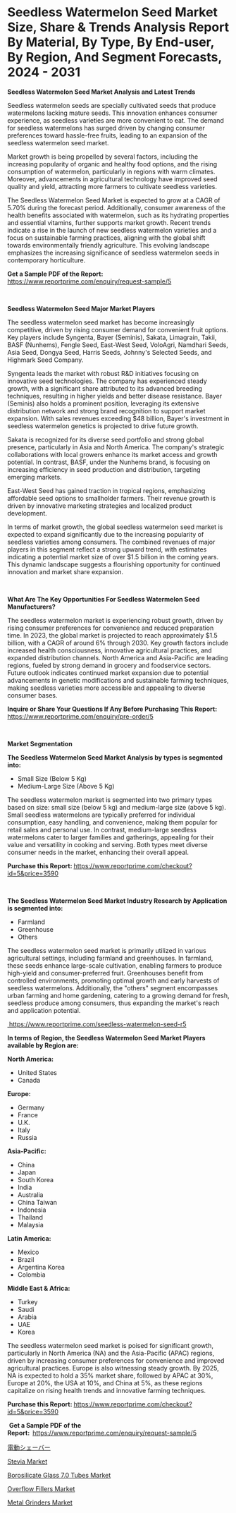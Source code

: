 <p><h1>Seedless Watermelon Seed Market Size, Share & Trends Analysis Report By Material, By Type, By End-user, By Region, And Segment Forecasts, 2024 - 2031</h1></p><p><strong>Seedless Watermelon Seed Market Analysis and Latest Trends</strong></p>
<p><p>Seedless watermelon seeds are specially cultivated seeds that produce watermelons lacking mature seeds. This innovation enhances consumer experience, as seedless varieties are more convenient to eat. The demand for seedless watermelons has surged driven by changing consumer preferences toward hassle-free fruits, leading to an expansion of the seedless watermelon seed market.</p><p>Market growth is being propelled by several factors, including the increasing popularity of organic and healthy food options, and the rising consumption of watermelon, particularly in regions with warm climates. Moreover, advancements in agricultural technology have improved seed quality and yield, attracting more farmers to cultivate seedless varieties.</p><p>The Seedless Watermelon Seed Market is expected to grow at a CAGR of 5.70% during the forecast period. Additionally, consumer awareness of the health benefits associated with watermelon, such as its hydrating properties and essential vitamins, further supports market growth. Recent trends indicate a rise in the launch of new seedless watermelon varieties and a focus on sustainable farming practices, aligning with the global shift towards environmentally friendly agriculture. This evolving landscape emphasizes the increasing significance of seedless watermelon seeds in contemporary horticulture.</p></p>
<p><strong>Get a Sample PDF of the Report:&nbsp;</strong> <a href="https://www.reportprime.com/enquiry/request-sample/5">https://www.reportprime.com/enquiry/request-sample/5</a></p>
<p>&nbsp;</p>
<p><strong>Seedless Watermelon Seed Major Market Players</strong></p>
<p><p>The seedless watermelon seed market has become increasingly competitive, driven by rising consumer demand for convenient fruit options. Key players include Syngenta, Bayer (Seminis), Sakata, Limagrain, Takii, BASF (Nunhems), Fengle Seed, East-West Seed, VoloAgri, Namdhari Seeds, Asia Seed, Dongya Seed, Harris Seeds, Johnny's Selected Seeds, and Highmark Seed Company. </p><p>Syngenta leads the market with robust R&D initiatives focusing on innovative seed technologies. The company has experienced steady growth, with a significant share attributed to its advanced breeding techniques, resulting in higher yields and better disease resistance. Bayer (Seminis) also holds a prominent position, leveraging its extensive distribution network and strong brand recognition to support market expansion. With sales revenues exceeding $48 billion, Bayer's investment in seedless watermelon genetics is projected to drive future growth.</p><p>Sakata is recognized for its diverse seed portfolio and strong global presence, particularly in Asia and North America. The company's strategic collaborations with local growers enhance its market access and growth potential. In contrast, BASF, under the Nunhems brand, is focusing on increasing efficiency in seed production and distribution, targeting emerging markets.</p><p>East-West Seed has gained traction in tropical regions, emphasizing affordable seed options to smallholder farmers. Their revenue growth is driven by innovative marketing strategies and localized product development.</p><p>In terms of market growth, the global seedless watermelon seed market is expected to expand significantly due to the increasing popularity of seedless varieties among consumers. The combined revenues of major players in this segment reflect a strong upward trend, with estimates indicating a potential market size of over $1.5 billion in the coming years. This dynamic landscape suggests a flourishing opportunity for continued innovation and market share expansion.</p></p>
<p>&nbsp;</p>
<p><strong>What Are The Key Opportunities For Seedless Watermelon Seed Manufacturers?</strong></p>
<p><p>The seedless watermelon market is experiencing robust growth, driven by rising consumer preferences for convenience and reduced preparation time. In 2023, the global market is projected to reach approximately $1.5 billion, with a CAGR of around 6% through 2030. Key growth factors include increased health consciousness, innovative agricultural practices, and expanded distribution channels. North America and Asia-Pacific are leading regions, fueled by strong demand in grocery and foodservice sectors. Future outlook indicates continued market expansion due to potential advancements in genetic modifications and sustainable farming techniques, making seedless varieties more accessible and appealing to diverse consumer bases.</p></p>
<p><strong>Inquire or Share Your Questions If Any Before Purchasing This Report:</strong> <a href="https://www.reportprime.com/enquiry/pre-order/5">https://www.reportprime.com/enquiry/pre-order/5</a></p>
<p>&nbsp;</p>
<p><strong>Market Segmentation</strong></p>
<p><strong>The Seedless Watermelon Seed Market Analysis by types is segmented into:</strong></p>
<p><ul><li>Small Size (Below 5 Kg)</li><li>Medium-Large Size (Above 5 Kg)</li></ul></p>
<p><p>The seedless watermelon market is segmented into two primary types based on size: small size (below 5 kg) and medium-large size (above 5 kg). Small seedless watermelons are typically preferred for individual consumption, easy handling, and convenience, making them popular for retail sales and personal use. In contrast, medium-large seedless watermelons cater to larger families and gatherings, appealing for their value and versatility in cooking and serving. Both types meet diverse consumer needs in the market, enhancing their overall appeal.</p></p>
<p><strong>Purchase this Report:&nbsp;</strong><a href="https://www.reportprime.com/checkout?id=5&price=3590">https://www.reportprime.com/checkout?id=5&price=3590</a></p>
<p>&nbsp;</p>
<p><strong>The Seedless Watermelon Seed Market Industry Research by Application is segmented into:</strong></p>
<p><ul><li>Farmland</li><li>Greenhouse</li><li>Others</li></ul></p>
<p><p>The seedless watermelon seed market is primarily utilized in various agricultural settings, including farmland and greenhouses. In farmland, these seeds enhance large-scale cultivation, enabling farmers to produce high-yield and consumer-preferred fruit. Greenhouses benefit from controlled environments, promoting optimal growth and early harvests of seedless watermelons. Additionally, the "others" segment encompasses urban farming and home gardening, catering to a growing demand for fresh, seedless produce among consumers, thus expanding the market's reach and application potential.</p></p>
<p><a href="https://www.reportprime.com/seedless-watermelon-seed-r5">&nbsp;https://www.reportprime.com/seedless-watermelon-seed-r5</a></p>
<p><strong>In terms of Region, the Seedless Watermelon Seed Market Players available by Region are:</strong></p>
<p>
    <p> <strong> North America: </strong>
        <ul>
            <li>United States</li>
            <li>Canada</li>
        </ul>
        </p> 
    <p> <strong> Europe: </strong>
        <ul>
            <li>Germany</li>
            <li>France</li>
            <li>U.K.</li>
            <li>Italy</li>
            <li>Russia</li>
        </ul>
        </p> 
    <p> <strong> Asia-Pacific: </strong>
        <ul>
            <li>China</li>
            <li>Japan</li>
            <li>South Korea</li>
            <li>India</li>
            <li>Australia</li>
            <li>China Taiwan</li>
            <li>Indonesia</li>
            <li>Thailand</li>
            <li>Malaysia</li>
        </ul>
        </p> 
    <p> <strong> Latin America: </strong>
        <ul>
            <li>Mexico</li>
            <li>Brazil</li>
            <li>Argentina Korea</li>
            <li>Colombia</li>
        </ul>
        </p> 
    <p> <strong> Middle East & Africa: </strong>
        <ul>
            <li>Turkey</li>
            <li>Saudi</li>
            <li>Arabia</li>
            <li>UAE</li>
            <li>Korea</li>
        </ul>
    </p>
    </p>
<p><p>The seedless watermelon seed market is poised for significant growth, particularly in North America (NA) and the Asia-Pacific (APAC) regions, driven by increasing consumer preferences for convenience and improved agricultural practices. Europe is also witnessing steady growth. By 2025, NA is expected to hold a 35% market share, followed by APAC at 30%, Europe at 20%, the USA at 10%, and China at 5%, as these regions capitalize on rising health trends and innovative farming techniques.</p></p>
<p><strong>Purchase this Report: </strong><a href="https://www.reportprime.com/checkout?id=5&price=3590">https://www.reportprime.com/checkout?id=5&price=3590</a></p>
<p>&nbsp;<strong>Get a Sample PDF of the Report:&nbsp;&nbsp;</strong><a href="https://www.reportprime.com/enquiry/request-sample/5">https://www.reportprime.com/enquiry/request-sample/5</a></p>
<p><strong></strong></p>
<p><p><a href="https://medium.com/@maudward1907/2024%E5%B9%B4%E3%81%8B%E3%82%892031%E5%B9%B4%E3%81%BE%E3%81%A7%E3%81%AE%E6%9C%9F%E9%96%93%E3%81%AE%E4%B8%96%E7%95%8C%E3%81%AE%E9%9B%BB%E6%B0%97%E3%82%B7%E3%82%A7%E3%83%BC%E3%83%90%E3%83%BC%E5%B8%82%E5%A0%B4%E3%81%AE%E6%A9%9F%E4%BC%9A%E3%81%A8%E4%BA%88%E6%B8%AC-2fc4b60d9b1c">電動シェーバー</a></p><p><a href="https://github.com/Krish2023na/Market-Research-Report-List-6/blob/main/stevia-market.md">Stevia Market</a></p><p><a href="https://issuu.com/reportprime-2/docs/borosilicate-glass-70-tubes-market-_14c6abd208faea">Borosilicate Glass 7.0 Tubes Market</a></p><p><a href="https://medium.com/@sjdhshjc2456654/an-in-depth-analysis-of-the-global-overflow-fillers-market-scope-and-its-rapid-growing-10-1-844a6aed7a97">Overflow Fillers Market</a></p><p><a href="https://medium.com/@sjdhshjc2456654/metal-grinders-market-research-report-market-forecast-and-growth-prospects-with-a-steady-cagr-of-8-d10d16351398">Metal Grinders Market</a></p></p>